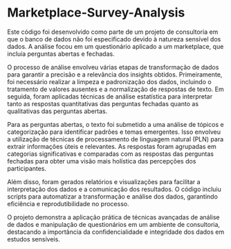 # Marketplace-Survey-Analysis

Este código foi desenvolvido como parte de um projeto de consultoria em que o banco de dados não foi especificado devido à natureza sensível dos dados. A análise focou em um questionário aplicado a um marketplace, que incluía perguntas abertas e fechadas.

O processo de análise envolveu várias etapas de transformação de dados para garantir a precisão e a relevância dos insights obtidos. Primeiramente, foi necessário realizar a limpeza e padronização dos dados, incluindo o tratamento de valores ausentes e a normalização de respostas de texto. Em seguida, foram aplicadas técnicas de análise estatística para interpretar tanto as respostas quantitativas das perguntas fechadas quanto as qualitativas das perguntas abertas.

Para as perguntas abertas, o texto foi submetido a uma análise de tópicos e categorização para identificar padrões e temas emergentes. Isso envolveu a utilização de técnicas de processamento de linguagem natural (PLN) para extrair informações úteis e relevantes. As respostas foram agrupadas em categorias significativas e comparadas com as respostas das perguntas fechadas para obter uma visão mais holística das percepções dos participantes.

Além disso, foram gerados relatórios e visualizações para facilitar a interpretação dos dados e a comunicação dos resultados. O código incluiu scripts para automatizar a transformação e análise dos dados, garantindo eficiência e reprodutibilidade no processo.

O projeto demonstra a aplicação prática de técnicas avançadas de análise de dados e manipulação de questionários em um ambiente de consultoria, destacando a importância da confidencialidade e integridade dos dados em estudos sensíveis.
